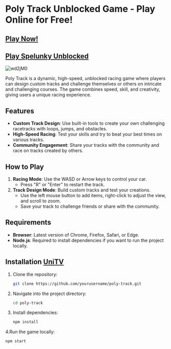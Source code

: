 # Poly Track Unblocked Game - Play Online for Free!

## [Play Now!](https://modmeme.com/poly-track/)

## [Play Spelunky Unblocked](https://github.com/Spelunky-Unblocked-Game)

![wd2jM0](https://github.com/user-attachments/assets/f5d1ce9e-77e5-414d-8c7a-60bd187a0b47)

Poly Track is a dynamic, high-speed, unblocked racing game where players can design custom tracks and challenge themselves or others on intricate and challenging courses. The game combines speed, skill, and creativity, giving users a unique racing experience.

## Features

- **Custom Track Design**: Use built-in tools to create your own challenging racetracks with loops, jumps, and obstacles.
- **High-Speed Racing**: Test your skills and try to beat your best times on various tracks.
- **Community Engagement**: Share your tracks with the community and race on tracks created by others.

## How to Play

1. **Racing Mode**: Use the WASD or Arrow keys to control your car.
   - Press "R" or "Enter" to restart the track.
2. **Track Design Mode**: Build custom tracks and test your creations.
   - Use the left mouse button to add items, right-click to adjust the view, and scroll to zoom.
   - Save your track to challenge friends or share with the community.

## Requirements

- **Browser**: Latest version of Chrome, Firefox, Safari, or Edge.
- **Node.js**: Required to install dependencies if you want to run the project locally.

## Installation [UniTV](https://github.com/Uni-TV)

1. Clone the repository:
   ```bash
   git clone https://github.com/yourusername/poly-track.git
2. Navigate into the project directory:
   ```bash
   cd poly-track
3. Install dependencies:
   ```bash
   npm install
4.Run the game locally:
```bash
npm start
